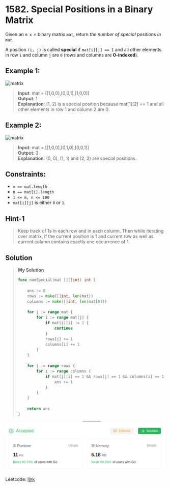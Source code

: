 # 1582. Special Positions in a Binary Matrix

Given an `m x n` binary matrix `mat`, return *the number of special positions in `mat`*.

A position `(i, j)` is called **special** if `mat[i][j] == 1` and all other elements in row `i` and column `j` are `0` (rows and columns are **0-indexed**).

## Example 1:
![matrix](https://assets.leetcode.com/uploads/2021/12/23/special1.jpg)
> **Input**: mat = [[1,0,0],[0,0,1],[1,0,0]] \
> **Output**: 1 \
> **Explanation**: (1, 2) is a special position because mat[1][2] == 1 and all other elements in row 1 and column 2 are 0.

## Example 2:
![matrix](https://assets.leetcode.com/uploads/2021/12/24/special-grid.jpg)
> **Input**: mat = [[1,0,0],[0,1,0],[0,0,1]] \
> **Output**: 3 \
> **Explanation**: (0, 0), (1, 1) and (2, 2) are special positions.

## Constraints:
* `m == mat.length`
* `n == mat[i].length`
* `1 <= m, n <= 100`
* `mat[i][j]` is either `0` or `1`.

## Hint-1
> Keep track of 1s in each row and in each column. Then while iterating over matrix, if the current position is 1 and current row as well as current column contains exactly one occurrence of 1.

## Solution
> **My Solution**
> ```go
> func numSpecial(mat [][]int) int {
>     
>     ans := 0
>     rows := make([]int, len(mat))
>     columns := make([]int, len(mat[0]))
> 
>     for j := range mat {
>         for i := range mat[j] {
>             if mat[j][i] != 1 {
>                 continue
>             }
>             rows[j] += 1
>             columns[i] += 1
>         }
>     }
> 
>     for j := range rows {
>         for i := range columns {
>             if mat[j][i] == 1 && rows[j] == 1 && columns[i] == 1 {
>                 ans += 1
>             }
>         }
>     }
> 
>     return ans
> }
> ```

![result](1582.png)

Leetcode: [link](https://leetcode.com/problems/special-positions-in-a-binary-matrix/description/)